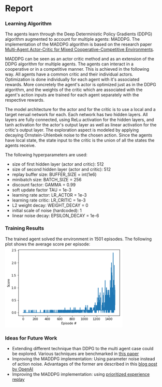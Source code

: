 # Report

### Learning Algorithm
The agents learn through the Deep Deterministic Policy Gradients (DDPG) algorithm augmented to account for multiple agents: MADDPG. The implementation of the MADDPG algorithm is based on the research paper [
Multi-Agent Actor-Critic for Mixed
Cooperative-Competitive Environments](https://arxiv.org/pdf/1706.02275.pdf). 

MADDPG can be seen as an actor critic method and as an extension of the DDPG algorithm for multiple agents. The agents can interact in a cooperative or in a competitive manner. This is achieved in the following way. All agents have a common critic and their individual actors. Optimization is done individually for each agent with it's associated rewards. More concretely the agent's actor is optimized just as in the DDPG algorithm, and the weights of the critic which are associated with the agent's action inputs are trained for each agent separately with the respective rewards.
  
The model architecture for the actor and for the critic is to use a local and a target nerual network for each. Each network has two hidden layers. All layers are fully connected, using ReLu activation for the hidden layers, and tanh activation for the actor's output layer as well as linear activation for the critic's output layer. The exploration aspect is modeled by applying decaying Ornstein-Uhlenbek noise to the chosen action. Since the agents have local state, the state input to the critic is the union of all the states the agents receive.
  
The following hyperparameters are used:
* size of first hidden layer (actor and critic): 512
* size of second hidden layer (actor and critic): 512
* replay buffer size: BUFFER_SIZE = int(1e6)
* minibatch size: BATCH_SIZE = 256
* discount factor: GAMMA = 0.99
* soft update factor TAU = 1e-3
* learning rate actor: LR_ACTOR = 1e-3
* learning rate critic: LR_CRITIC = 1e-3
* L2 weight decay: WEIGHT_DECAY = 0
* initial scale of noise (hardcoded): 1
* linear noise decay: EPSILON_DECAY = 1e-6

### Training Results
The trained agent solved the environment in 1501 episodes. The following plot shows the average score per episode:
![max scores plot](max_scores_plot.png)


### Ideas for Future Work
* Extending different technique than DDPG to the multi agent case could be explored. Various tachniques are benchmarked in [this paper](https://arxiv.org/abs/1604.06778)
* Improving the MADDPG implementation: Using parameter noise instead of action noise. Advantages of the former are described in this [blog post by OpenAI](https://blog.openai.com/better-exploration-with-parameter-noise/)
* Improving the MADDPG implementation: using [prioritized experience replay](https://arxiv.org/abs/1511.05952)
